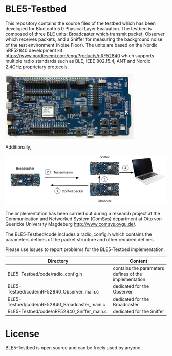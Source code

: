 # BLE5-Testbed

This repository contains the source files of the testbed which has been developed for Bluetooth 5.0 Physical Layer Evaluation.
The testbed is composed of three BLE units: Broadcaster which transmit packet, Observer which receives packets, and a Sniffer for measuring the background noise of the test environment (Noise Floor). The units are based on the Nordic nRF52840 development kit https://www.nordicsemi.com/eng/Products/nRF52840 which supports multiple radio standards such as BLE, IEEE 802.15.4, ANT and Nordic 2.4GHz proprietary protocols.

![GitHub Logo](/nrf52840.JPG)

Additionally,

![GitHub Logo](/structure.png)

The implementation has been carried out during a research project at the Communication and Networked System (ComSys) department at Otto von Guericke University Magdeburg  http://www.comsys.ovgu.de/.

The BLE5-Testbed/code includes a radio_config.h which contains the parameters defines of the packet structure and other required defines.

Please use Issues to report problems for the BLE5-Testbed implementation.

Directory | Content
------------ | -------------
BLE5-Testbed/code/radio_config.h | contains the parameters defines of the implementation
BLE5-Testbed/code/nRF52840_Observer_main.c | dedicated for the Observer  
BLE5-Testbed/code/nRF52840_Broadcaster_main.c | dedicated for the Broadcaster
BLE5-Testbed/code/nRF52840_Sniffer_main.c | dedicated for the Sniffer

# License
BLE5-Testbed is open source and can be freely used by anyone.
